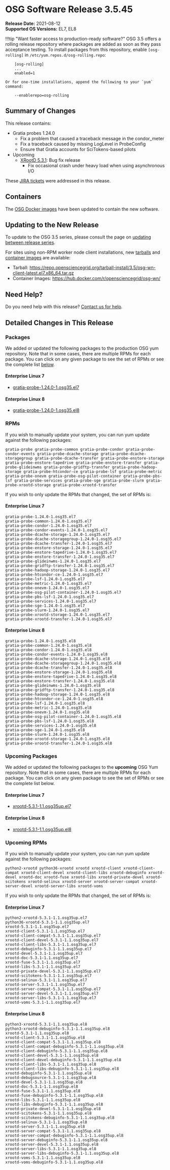 OSG Software Release 3.5.45
===========================

**Release Date:** 2021-08-12  
**Supported OS Versions:** EL7, EL8

!!!tip "Want faster access to production-ready software?"
    OSG 3.5 offers a rolling release repository where packages are added as soon as they pass acceptance testing.
    To install packages from this repository, enable `[osg-rolling]` in `/etc/yum.repos.d/osg-rolling.repo`:

        [osg-rolling]
        ...
        enabled=1

    Or for one-time installations, append the following to your `yum` command:

        --enablerepo=osg-rolling

Summary of Changes
------------------

This release contains:

-   Gratia probes 1.24.0
    -   Fix a problem that caused a traceback message in the condor\_meter
    -   Fix a traceback caused by missing LogLevel in ProbeConfig
    -   Ensure that Gratia accounts for SciTokens-based pilots
-   Upcoming
    -   [XRootD 5.3.1](https://github.com/xrootd/xrootd/blob/v5.3.1/docs/ReleaseNotes.txt): Bug fix release
        -   Fix occasional crash under heavy load when using asynchronous I/O

These
[JIRA tickets](https://opensciencegrid.atlassian.net/issues/?jql=project%20%3D%20SOFTWARE%20AND%20fixVersion%20in%20(3.5.45%2C3.5.45-upcoming)%20ORDER%20BY%20priority%20DESC%2C%20key%20DESC)
were addressed in this release.

Containers
----------

The [OSG Docker images](https://hub.docker.com/u/opensciencegrid/) have been updated to contain the new software.

Updating to the New Release
---------------------------

To update to the OSG 3.5 series, please consult the page on
[updating between release series](../updating-to-osg-35.md).

For sites using non-RPM worker node client installations, new [tarballs](../../worker-node/install-wn-tarball.md) and
[container images](../../worker-node/using-wn-containers.md) are available:

- Tarball: <https://repo.opensciencegrid.org/tarball-install/3.5/osg-wn-client-latest.el7.x86_64.tar.gz>
- Container Images: <https://hub.docker.com/r/opensciencegrid/osg-wn/>

Need Help?
----------

Do you need help with this release? [Contact us for help](../../common/help.md).

Detailed Changes in This Release
--------------------------------

### Packages

We added or updated the following packages to the production OSG yum repository.
Note that in some cases, there are multiple RPMs for each package.
You can click on any given package to see the set of RPMs or see the complete list [below](#rpms).

#### Enterprise Linux 7

-   [gratia-probe-1.24.0-1.osg35.el7](https://koji.chtc.wisc.edu/koji/search?match=glob&type=build&terms=gratia-probe-1.24.0-1.osg35.el7)

#### Enterprise Linux 8

-   [gratia-probe-1.24.0-1.osg35.el8](https://koji.chtc.wisc.edu/koji/search?match=glob&type=build&terms=gratia-probe-1.24.0-1.osg35.el8)

### RPMs

If you wish to manually update your system, you can run yum update against the following packages:

    gratia-probe gratia-probe-common gratia-probe-condor gratia-probe-condor-events gratia-probe-dcache-storage gratia-probe-dcache-storagegroup gratia-probe-dcache-transfer gratia-probe-enstore-storage gratia-probe-enstore-tapedrive gratia-probe-enstore-transfer gratia-probe-glideinwms gratia-probe-gridftp-transfer gratia-probe-hadoop-storage gratia-probe-htcondor-ce gratia-probe-lsf gratia-probe-metric gratia-probe-onevm gratia-probe-osg-pilot-container gratia-probe-pbs-lsf gratia-probe-services gratia-probe-sge gratia-probe-slurm gratia-probe-xrootd-storage gratia-probe-xrootd-transfer 

If you wish to only update the RPMs that changed, the set of RPMs is:

#### Enterprise Linux 7

``` file
gratia-probe-1.24.0-1.osg35.el7
gratia-probe-common-1.24.0-1.osg35.el7
gratia-probe-condor-1.24.0-1.osg35.el7
gratia-probe-condor-events-1.24.0-1.osg35.el7
gratia-probe-dcache-storage-1.24.0-1.osg35.el7
gratia-probe-dcache-storagegroup-1.24.0-1.osg35.el7
gratia-probe-dcache-transfer-1.24.0-1.osg35.el7
gratia-probe-enstore-storage-1.24.0-1.osg35.el7
gratia-probe-enstore-tapedrive-1.24.0-1.osg35.el7
gratia-probe-enstore-transfer-1.24.0-1.osg35.el7
gratia-probe-glideinwms-1.24.0-1.osg35.el7
gratia-probe-gridftp-transfer-1.24.0-1.osg35.el7
gratia-probe-hadoop-storage-1.24.0-1.osg35.el7
gratia-probe-htcondor-ce-1.24.0-1.osg35.el7
gratia-probe-lsf-1.24.0-1.osg35.el7
gratia-probe-metric-1.24.0-1.osg35.el7
gratia-probe-onevm-1.24.0-1.osg35.el7
gratia-probe-osg-pilot-container-1.24.0-1.osg35.el7
gratia-probe-pbs-lsf-1.24.0-1.osg35.el7
gratia-probe-services-1.24.0-1.osg35.el7
gratia-probe-sge-1.24.0-1.osg35.el7
gratia-probe-slurm-1.24.0-1.osg35.el7
gratia-probe-xrootd-storage-1.24.0-1.osg35.el7
gratia-probe-xrootd-transfer-1.24.0-1.osg35.el7
```

#### Enterprise Linux 8

``` file
gratia-probe-1.24.0-1.osg35.el8
gratia-probe-common-1.24.0-1.osg35.el8
gratia-probe-condor-1.24.0-1.osg35.el8
gratia-probe-condor-events-1.24.0-1.osg35.el8
gratia-probe-dcache-storage-1.24.0-1.osg35.el8
gratia-probe-dcache-storagegroup-1.24.0-1.osg35.el8
gratia-probe-dcache-transfer-1.24.0-1.osg35.el8
gratia-probe-enstore-storage-1.24.0-1.osg35.el8
gratia-probe-enstore-tapedrive-1.24.0-1.osg35.el8
gratia-probe-enstore-transfer-1.24.0-1.osg35.el8
gratia-probe-glideinwms-1.24.0-1.osg35.el8
gratia-probe-gridftp-transfer-1.24.0-1.osg35.el8
gratia-probe-hadoop-storage-1.24.0-1.osg35.el8
gratia-probe-htcondor-ce-1.24.0-1.osg35.el8
gratia-probe-lsf-1.24.0-1.osg35.el8
gratia-probe-metric-1.24.0-1.osg35.el8
gratia-probe-onevm-1.24.0-1.osg35.el8
gratia-probe-osg-pilot-container-1.24.0-1.osg35.el8
gratia-probe-pbs-lsf-1.24.0-1.osg35.el8
gratia-probe-services-1.24.0-1.osg35.el8
gratia-probe-sge-1.24.0-1.osg35.el8
gratia-probe-slurm-1.24.0-1.osg35.el8
gratia-probe-xrootd-storage-1.24.0-1.osg35.el8
gratia-probe-xrootd-transfer-1.24.0-1.osg35.el8
```

### Upcoming Packages

We added or updated the following packages to the **upcoming** OSG Yum repository.
Note that in some cases, there are multiple RPMs for each package.
You can click on any given package to see the set of RPMs or see the complete list below.

#### Enterprise Linux 7

-   [xrootd-5.3.1-1.1.osg35up.el7](https://koji.chtc.wisc.edu/koji/search?match=glob&type=build&terms=xrootd-5.3.1-1.1.osg35up.el7)

#### Enterprise Linux 8

-   [xrootd-5.3.1-1.1.osg35up.el8](https://koji.chtc.wisc.edu/koji/search?match=glob&type=build&terms=xrootd-5.3.1-1.1.osg35up.el8)

### Upcoming RPMs

If you wish to manually update your system, you can run yum update against the following packages:

    python2-xrootd python36-xrootd xrootd xrootd-client xrootd-client-compat xrootd-client-devel xrootd-client-libs xrootd-debuginfo xrootd-devel xrootd-doc xrootd-fuse xrootd-libs xrootd-private-devel xrootd-scitokens xrootd-selinux xrootd-server xrootd-server-compat xrootd-server-devel xrootd-server-libs xrootd-voms 

If you wish to only update the RPMs that changed, the set of RPMs is:

#### Enterprise Linux 7

``` file
python2-xrootd-5.3.1-1.1.osg35up.el7
python36-xrootd-5.3.1-1.1.osg35up.el7
xrootd-5.3.1-1.1.osg35up.el7
xrootd-client-5.3.1-1.1.osg35up.el7
xrootd-client-compat-5.3.1-1.1.osg35up.el7
xrootd-client-devel-5.3.1-1.1.osg35up.el7
xrootd-client-libs-5.3.1-1.1.osg35up.el7
xrootd-debuginfo-5.3.1-1.1.osg35up.el7
xrootd-devel-5.3.1-1.1.osg35up.el7
xrootd-doc-5.3.1-1.1.osg35up.el7
xrootd-fuse-5.3.1-1.1.osg35up.el7
xrootd-libs-5.3.1-1.1.osg35up.el7
xrootd-private-devel-5.3.1-1.1.osg35up.el7
xrootd-scitokens-5.3.1-1.1.osg35up.el7
xrootd-selinux-5.3.1-1.1.osg35up.el7
xrootd-server-5.3.1-1.1.osg35up.el7
xrootd-server-compat-5.3.1-1.1.osg35up.el7
xrootd-server-devel-5.3.1-1.1.osg35up.el7
xrootd-server-libs-5.3.1-1.1.osg35up.el7
xrootd-voms-5.3.1-1.1.osg35up.el7
```

#### Enterprise Linux 8

``` file
python3-xrootd-5.3.1-1.1.osg35up.el8
python3-xrootd-debuginfo-5.3.1-1.1.osg35up.el8
xrootd-5.3.1-1.1.osg35up.el8
xrootd-client-5.3.1-1.1.osg35up.el8
xrootd-client-compat-5.3.1-1.1.osg35up.el8
xrootd-client-compat-debuginfo-5.3.1-1.1.osg35up.el8
xrootd-client-debuginfo-5.3.1-1.1.osg35up.el8
xrootd-client-devel-5.3.1-1.1.osg35up.el8
xrootd-client-devel-debuginfo-5.3.1-1.1.osg35up.el8
xrootd-client-libs-5.3.1-1.1.osg35up.el8
xrootd-client-libs-debuginfo-5.3.1-1.1.osg35up.el8
xrootd-debuginfo-5.3.1-1.1.osg35up.el8
xrootd-debugsource-5.3.1-1.1.osg35up.el8
xrootd-devel-5.3.1-1.1.osg35up.el8
xrootd-doc-5.3.1-1.1.osg35up.el8
xrootd-fuse-5.3.1-1.1.osg35up.el8
xrootd-fuse-debuginfo-5.3.1-1.1.osg35up.el8
xrootd-libs-5.3.1-1.1.osg35up.el8
xrootd-libs-debuginfo-5.3.1-1.1.osg35up.el8
xrootd-private-devel-5.3.1-1.1.osg35up.el8
xrootd-scitokens-5.3.1-1.1.osg35up.el8
xrootd-scitokens-debuginfo-5.3.1-1.1.osg35up.el8
xrootd-selinux-5.3.1-1.1.osg35up.el8
xrootd-server-5.3.1-1.1.osg35up.el8
xrootd-server-compat-5.3.1-1.1.osg35up.el8
xrootd-server-compat-debuginfo-5.3.1-1.1.osg35up.el8
xrootd-server-debuginfo-5.3.1-1.1.osg35up.el8
xrootd-server-devel-5.3.1-1.1.osg35up.el8
xrootd-server-libs-5.3.1-1.1.osg35up.el8
xrootd-server-libs-debuginfo-5.3.1-1.1.osg35up.el8
xrootd-voms-5.3.1-1.1.osg35up.el8
xrootd-voms-debuginfo-5.3.1-1.1.osg35up.el8
```
